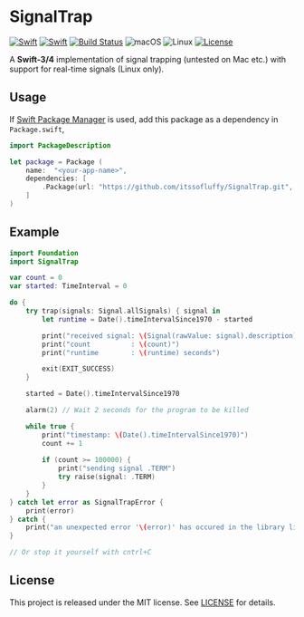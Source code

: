 # SignalTrap

[![Swift][swift-badge-3]][swift-url]
[![Swift][swift-badge-4]][swift-url]
[![Build Status][travis-build-badge]][travis-build-url]
![macOS][macos-badge]
![Linux][linux-badge]
[![License][mit-badge]][mit-url]

A **Swift-3/4** implementation of signal trapping (untested on Mac etc.) with support for real-time signals (Linux only).

## Usage

If [Swift Package Manager](https://github.com/apple/swift-package-manager) is used, add this package as a dependency in `Package.swift`,

```swift
import PackageDescription

let package = Package (
    name:  "<your-app-name>",
    dependencies: [
        .Package(url: "https://github.com/itssofluffy/SignalTrap.git", majorVersion: 0)
    ]
)
```

## Example

```swift
import Foundation
import SignalTrap

var count = 0
var started: TimeInterval = 0

do {
    try trap(signals: Signal.allSignals) { signal in
        let runtime = Date().timeIntervalSince1970 - started

        print("received signal: \(Signal(rawValue: signal).description)")
        print("count          : \(count)")
        print("runtime        : \(runtime) seconds")

        exit(EXIT_SUCCESS)
    }

    started = Date().timeIntervalSince1970

    alarm(2) // Wait 2 seconds for the program to be killed

    while true {
        print("timestamp: \(Date().timeIntervalSince1970)")
        count += 1
              
        if (count >= 100000) {
            print("sending signal .TERM")
            try raise(signal: .TERM)
        }
    }
} catch let error as SignalTrapError {
    print(error)
} catch {
    print("an unexpected error '\(error)' has occured in the library libSignalTrap.")
}

// Or stop it yourself with cntrl+C
```

## License

This project is released under the MIT license. See [LICENSE](LICENSE) for details.

[swift-badge-3]: https://img.shields.io/badge/Swift-3.0-orange.svg?style=flat
[swift-badge-4]: https://img.shields.io/badge/Swift-4.0-orange.svg?style=flat
[swift-url]: https://swift.org
[travis-build-badge]: https://travis-ci.org/itssofluffy/SignalTrap.svg?branch=master
[travis-build-url]: https://travis-ci.org/itssofluffy/SignalTrap
[macos-badge]: https://img.shields.io/badge/os-macOS-green.svg?style=flat
[linux-badge]: https://img.shields.io/badge/os-linux-green.svg?style=flat
[mit-badge]: https://img.shields.io/badge/License-MIT-blue.svg?style=flat
[mit-url]: https://tldrlegal.com/license/mit-license
